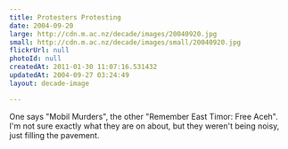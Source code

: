 ```yaml
---
title: Protesters Protesting
date: 2004-09-20
large: http://cdn.m.ac.nz/decade/images/20040920.jpg
small: http://cdn.m.ac.nz/decade/images/small/20040920.jpg
flickrUrl: null
photoId: null
createdAt: 2011-01-30 11:07:16.531432
updatedAt: 2004-09-27 03:24:49
layout: decade-image

---
```

One says "Mobil Murders", the other "Remember East Timor: Free Aceh". I'm not sure exactly what they are on about, but they weren't being noisy, just filling the pavement.
